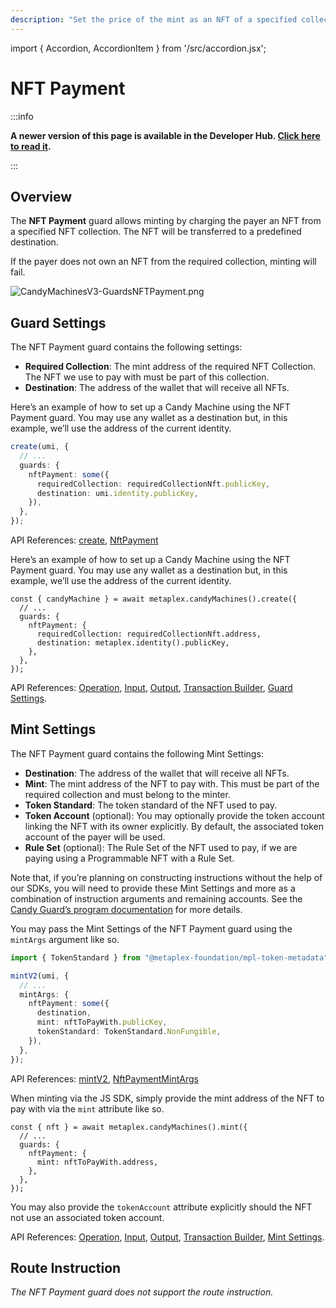 ```yaml
---
description: "Set the price of the mint as an NFT of a specified collection."
---
```


import { Accordion, AccordionItem } from '/src/accordion.jsx';

# NFT Payment

:::info

**A newer version of this page is available in the Developer Hub. [Click here to read it](https://developers.metaplex.com/candy-machine/guards/nft-payment).**

:::

## Overview

The **NFT Payment** guard allows minting by charging the payer an NFT from a specified NFT collection. The NFT will be transferred to a predefined destination.

If the payer does not own an NFT from the required collection, minting will fail.

![CandyMachinesV3-GuardsNFTPayment.png](/assets/candy-machine-v3/CandyMachinesV3-GuardsNFTPayment.png#radius)

## Guard Settings

The NFT Payment guard contains the following settings:

- **Required Collection**: The mint address of the required NFT Collection. The NFT we use to pay with must be part of this collection.
- **Destination**: The address of the wallet that will receive all NFTs.

<Accordion>
<AccordionItem title="JavaScript — Umi library (recommended)" open={true}>
<div className="accordion-item-padding">

Here’s an example of how to set up a Candy Machine using the NFT Payment guard. You may use any wallet as a destination but, in this example, we’ll use the address of the current identity.

```ts
create(umi, {
  // ...
  guards: {
    nftPayment: some({
      requiredCollection: requiredCollectionNft.publicKey,
      destination: umi.identity.publicKey,
    }),
  },
});
```

API References: [create](https://mpl-candy-machine-js-docs.vercel.app/functions/create.html), [NftPayment](https://mpl-candy-machine-js-docs.vercel.app/types/NftPayment.html)

</div>
</AccordionItem>
<AccordionItem title="JavaScript — SDK">
<div className="accordion-item-padding">

Here’s an example of how to set up a Candy Machine using the NFT Payment guard. You may use any wallet as a destination but, in this example, we’ll use the address of the current identity.

```tsx
const { candyMachine } = await metaplex.candyMachines().create({
  // ...
  guards: {
    nftPayment: {
      requiredCollection: requiredCollectionNft.address,
      destination: metaplex.identity().publicKey,
    },
  },
});
```

API References: [Operation](https://metaplex-foundation.github.io/js/classes/js.CandyMachineClient.html#create), [Input](https://metaplex-foundation.github.io/js/types/js.CreateCandyMachineInput.html), [Output](https://metaplex-foundation.github.io/js/types/js.CreateCandyMachineOutput.html), [Transaction Builder](https://metaplex-foundation.github.io/js/classes/js.CandyMachineBuildersClient.html#create), [Guard Settings](https://metaplex-foundation.github.io/js/types/js.NftPaymentGuardSettings.html).

</div>
</AccordionItem>
</Accordion>

## Mint Settings

The NFT Payment guard contains the following Mint Settings:

- **Destination**: The address of the wallet that will receive all NFTs.
- **Mint**: The mint address of the NFT to pay with. This must be part of the required collection and must belong to the minter.
- **Token Standard**: The token standard of the NFT used to pay.
- **Token Account** (optional): You may optionally provide the token account linking the NFT with its owner explicitly. By default, the associated token account of the payer will be used.
- **Rule Set** (optional): The Rule Set of the NFT used to pay, if we are paying using a Programmable NFT with a Rule Set.

Note that, if you’re planning on constructing instructions without the help of our SDKs, you will need to provide these Mint Settings and more as a combination of instruction arguments and remaining accounts. See the [Candy Guard’s program documentation](https://github.com/metaplex-foundation/mpl-candy-machine/tree/main/programs/candy-guard#nftpayment) for more details.

<Accordion>
<AccordionItem title="JavaScript — Umi library (recommended)" open={true}>
<div className="accordion-item-padding">

You may pass the Mint Settings of the NFT Payment guard using the `mintArgs` argument like so.

```ts
import { TokenStandard } from "@metaplex-foundation/mpl-token-metadata";

mintV2(umi, {
  // ...
  mintArgs: {
    nftPayment: some({
      destination,
      mint: nftToPayWith.publicKey,
      tokenStandard: TokenStandard.NonFungible,
    }),
  },
});
```

API References: [mintV2](https://mpl-candy-machine-js-docs.vercel.app/functions/mintV2.html), [NftPaymentMintArgs](https://mpl-candy-machine-js-docs.vercel.app/types/NftPaymentMintArgs.html)

</div>
</AccordionItem>
<AccordionItem title="JavaScript — SDK">
<div className="accordion-item-padding">

When minting via the JS SDK, simply provide the mint address of the NFT to pay with via the `mint` attribute like so.

```tsx
const { nft } = await metaplex.candyMachines().mint({
  // ...
  guards: {
    nftPayment: {
      mint: nftToPayWith.address,
    },
  },
});
```

You may also provide the `tokenAccount` attribute explicitly should the NFT not use an associated token account.

API References: [Operation](https://metaplex-foundation.github.io/js/classes/js.CandyMachineClient.html#mint), [Input](https://metaplex-foundation.github.io/js/types/js.MintFromCandyMachineInput.html), [Output](https://metaplex-foundation.github.io/js/types/js.MintFromCandyMachineOutput.html), [Transaction Builder](https://metaplex-foundation.github.io/js/classes/js.CandyMachineBuildersClient.html#mint), [Mint Settings](https://metaplex-foundation.github.io/js/types/js.NftPaymentGuardMintSettings.html).

</div>
</AccordionItem>
</Accordion>

## Route Instruction

_The NFT Payment guard does not support the route instruction._
